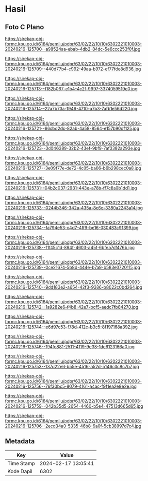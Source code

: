 # Hasil

## Foto C Plano

https://sirekap-obj-formc.kpu.go.id/6164/pemilu/pdpr/63/02/22/10/10/6302221010003-20240216-125700--a98524aa-ebab-4db2-84dc-5e6ccc253f0f.jpg

https://sirekap-obj-formc.kpu.go.id/6164/pemilu/pdpr/63/02/22/10/10/6302221010003-20240216-125709--440d77b4-c992-49aa-b972-ef77fde8d936.jpg

https://sirekap-obj-formc.kpu.go.id/6164/pemilu/pdpr/63/02/22/10/10/6302221010003-20240216-125713--f182b067-e1b4-4c2f-9997-3374059519e0.jpg

https://sirekap-obj-formc.kpu.go.id/6164/pemilu/pdpr/63/02/22/10/10/6302221010003-20240216-125714--22a7b73a-1949-4710-a7b3-7afb1e56d220.jpg

https://sirekap-obj-formc.kpu.go.id/6164/pemilu/pdpr/63/02/22/10/10/6302221010003-20240216-125721--96cbd2dc-82ab-4a58-8564-e157b90df125.jpg

https://sirekap-obj-formc.kpu.go.id/6164/pemilu/pdpr/63/02/22/10/10/6302221010003-20240216-125723--3d046389-32b2-43ef-9bf9-7af3382a293e.jpg

https://sirekap-obj-formc.kpu.go.id/6164/pemilu/pdpr/63/02/22/10/10/6302221010003-20240216-125727--3e09f77e-de72-4c05-ba06-b6b298cec0a8.jpg

https://sirekap-obj-formc.kpu.go.id/6164/pemilu/pdpr/63/02/22/10/10/6302221010003-20240216-125731--04b2c037-2931-443e-a78b-ff7c8a0b1dd1.jpg

https://sirekap-obj-formc.kpu.go.id/6164/pemilu/pdpr/63/02/22/10/10/6302221010003-20240216-125733--0244b346-342a-435a-8c6c-3380a2243a14.jpg

https://sirekap-obj-formc.kpu.go.id/6164/pemilu/pdpr/63/02/22/10/10/6302221010003-20240216-125734--fa794e53-c4d7-4ff9-be16-030483c91399.jpg

https://sirekap-obj-formc.kpu.go.id/6164/pemilu/pdpr/63/02/22/10/10/6302221010003-20240216-125738--11f45c1d-864f-4603-a45f-6bfea7df476b.jpg

https://sirekap-obj-formc.kpu.go.id/6164/pemilu/pdpr/63/02/22/10/10/6302221010003-20240216-125739--0ce21674-5b8d-444e-b7a9-b583e0720115.jpg

https://sirekap-obj-formc.kpu.go.id/6164/pemilu/pdpr/63/02/22/10/10/6302221010003-20240216-125740--9dd183e2-a654-42f3-9386-b8022c0bd264.jpg

https://sirekap-obj-formc.kpu.go.id/6164/pemilu/pdpr/63/02/22/10/10/6302221010003-20240216-125742--1a9282e6-f4b8-42e7-bcf5-aedc7fb84270.jpg

https://sirekap-obj-formc.kpu.go.id/6164/pemilu/pdpr/63/02/22/10/10/6302221010003-20240216-125744--e6d97c53-f78d-412c-b3c5-8f197168a392.jpg

https://sirekap-obj-formc.kpu.go.id/6164/pemilu/pdpr/63/02/22/10/10/6302221010003-20240216-125746--194fc881-2511-4119-9e38-1dc6123166a0.jpg

https://sirekap-obj-formc.kpu.go.id/6164/pemilu/pdpr/63/02/22/10/10/6302221010003-20240216-125753--137d22e6-b55e-4516-a52d-5146c0c8c7b7.jpg

https://sirekap-obj-formc.kpu.go.id/6164/pemilu/pdpr/63/02/22/10/10/6302221010003-20240216-125756--76f30bc5-8079-4161-a4ac-f9f1ea2e8e2e.jpg

https://sirekap-obj-formc.kpu.go.id/6164/pemilu/pdpr/63/02/22/10/10/6302221010003-20240216-125759--042b35d5-2654-4460-b5e4-47513d665d65.jpg

https://sirekap-obj-formc.kpu.go.id/6164/pemilu/pdpr/63/02/22/10/10/6302221010003-20240216-125706--2ecd34a0-5335-46b8-9a0f-5cb38997d7c4.jpg


## Metadata

| Key        | Value               |
| ---------- | ------------------- |
| Time Stamp | 2024-02-17 13:05:41 |
| Kode Dapil | 6302                |



